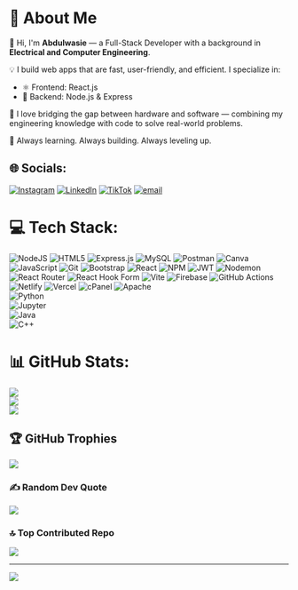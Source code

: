 # 💫 About Me

👋 Hi, I'm **Abdulwasie** — a Full-Stack Developer with a background in **Electrical and Computer Engineering**.

💡 I build web apps that are fast, user-friendly, and efficient. I specialize in:
- ⚛️ Frontend: React.js
- 🌳 Backend: Node.js & Express

🔗 I love bridging the gap between hardware and software — combining my engineering knowledge with code to solve real-world problems.

🚀 Always learning. Always building. Always leveling up.



## 🌐 Socials:
[![Instagram](https://img.shields.io/badge/Instagram-%23E4405F.svg?logo=Instagram&logoColor=white)](https://instagram.com/_abdulwasie) [![LinkedIn](https://img.shields.io/badge/LinkedIn-%230077B5.svg?logo=linkedin&logoColor=white)](https://linkedin.com/in/​abdulwasie-bahredin-629727266) [![TikTok](https://img.shields.io/badge/TikTok-%23000000.svg?logo=TikTok&logoColor=white)](https://tiktok.com/@_abdulwasie) [![email](https://img.shields.io/badge/Email-D14836?logo=gmail&logoColor=white)](mailto:wasungncom@gmail.com) 

# 💻 Tech Stack:
![NodeJS](https://img.shields.io/badge/node.js-6DA55F?style=for-the-badge&logo=node.js&logoColor=white) 
![HTML5](https://img.shields.io/badge/html5-%23E34F26.svg?style=for-the-badge&logo=html5&logoColor=white) 
![Express.js](https://img.shields.io/badge/express.js-%23404d59.svg?style=for-the-badge&logo=express&logoColor=%2361DAFB) 
![MySQL](https://img.shields.io/badge/mysql-4479A1.svg?style=for-the-badge&logo=mysql&logoColor=white) 
![Postman](https://img.shields.io/badge/Postman-FF6C37?style=for-the-badge&logo=postman&logoColor=white) 
![Canva](https://img.shields.io/badge/Canva-%2300C4CC.svg?style=for-the-badge&logo=Canva&logoColor=white) 
![JavaScript](https://img.shields.io/badge/javascript-%23323330.svg?style=for-the-badge&logo=javascript&logoColor=%23F7DF1E) 
![Git](https://img.shields.io/badge/git-%23F05033.svg?style=for-the-badge&logo=git&logoColor=white) 
![Bootstrap](https://img.shields.io/badge/bootstrap-%238511FA.svg?style=for-the-badge&logo=bootstrap&logoColor=white) 
![React](https://img.shields.io/badge/react-%2320232a.svg?style=for-the-badge&logo=react&logoColor=%2361DAFB) 
![NPM](https://img.shields.io/badge/NPM-%23CB3837.svg?style=for-the-badge&logo=npm&logoColor=white) 
![JWT](https://img.shields.io/badge/JWT-black?style=for-the-badge&logo=jsonwebtokens&logoColor=white) 
![Nodemon](https://img.shields.io/badge/Nodemon-76D04B?style=for-the-badge&logo=nodemon&logoColor=white) 
![React Router](https://img.shields.io/badge/React_Router-CA4245?style=for-the-badge&logo=react-router&logoColor=white) 
![React Hook Form](https://img.shields.io/badge/React_Hook_Form-EC5990?style=for-the-badge&logo=reacthookform&logoColor=white) 
![Vite](https://img.shields.io/badge/Vite-646CFF?style=for-the-badge&logo=vite&logoColor=white) 
![Firebase](https://img.shields.io/badge/Firebase-FFCA28?style=for-the-badge&logo=firebase&logoColor=black) 
![GitHub Actions](https://img.shields.io/badge/GitHub_Actions-2088FF?style=for-the-badge&logo=github-actions&logoColor=white) 
![Netlify](https://img.shields.io/badge/Netlify-00C7B7?style=for-the-badge&logo=netlify&logoColor=white) 
![Vercel](https://img.shields.io/badge/Vercel-000000?style=for-the-badge&logo=vercel&logoColor=white) 
![cPanel](https://img.shields.io/badge/cPanel-E7741D?style=for-the-badge&logo=cpanel&logoColor=white) 
![Apache](https://img.shields.io/badge/Apache-D22128?style=for-the-badge&logo=apache&logoColor=white)  
![Python](https://img.shields.io/badge/Python-3776AB?style=for-the-badge&logo=python&logoColor=white)  
![Jupyter](https://img.shields.io/badge/Jupyter-F37626?style=for-the-badge&logo=jupyter&logoColor=white)  
![Java](https://img.shields.io/badge/Java-007396?style=for-the-badge&logo=java&logoColor=white)  
![C++](https://img.shields.io/badge/C++-00599C?style=for-the-badge&logo=c%2B%2B&logoColor=white)


# 📊 GitHub Stats:
![](https://github-readme-stats.vercel.app/api?username=Abdulwasiee&theme=gruvbox&hide_border=false&include_all_commits=false&count_private=true)<br/>
![](https://nirzak-streak-stats.vercel.app/?user=Abdulwasiee&theme=gruvbox&hide_border=false)<br/>
![](https://github-readme-stats.vercel.app/api/top-langs/?username=Abdulwasiee&theme=gruvbox&hide_border=false&include_all_commits=false&count_private=true&layout=compact)

## 🏆 GitHub Trophies
![](https://github-profile-trophy.vercel.app/?username=Abdulwasiee&theme=radical&no-frame=false&no-bg=true&margin-w=4)

### ✍️ Random Dev Quote
![](https://quotes-github-readme.vercel.app/api?type=horizontal&theme=radical)

### 🔝 Top Contributed Repo
![](https://github-contributor-stats.vercel.app/api?username=Abdulwasiee&limit=5&theme=dark&combine_all_yearly_contributions=true)

---
[![](https://visitcount.itsvg.in/api?id=Abdulwasiee&icon=0&color=0)](https://visitcount.itsvg.in)

<!-- Proudly created with GPRM ( https://gprm.itsvg.in ) -->
